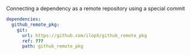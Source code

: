 Connecting a dependency as a remote repository using a special commit

```yaml
dependencies:
  github_remote_pkg:
    git:
      url: https://github.com/ilopX/github_remote_pkg
      ref: ???
      path: github_remote_pkg
```
